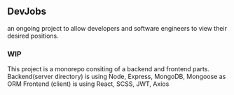 ## DevJobs
an ongoing project to allow developers and software engineers to
view their desired positions.

### WIP
This project is a monorepo consiting of a backend and frontend
parts.
Backend(server directory) is using Node, Express, MongoDB, Mongoose as ORM
Frontend (client) is using React, SCSS, JWT, Axios
